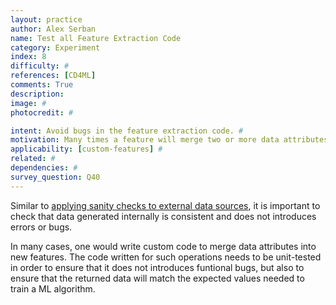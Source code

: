 ```yaml
---
layout: practice
author: Alex Serban
name: Test all Feature Extraction Code
category: Experiment
index: 8
difficulty: #
references: [CD4ML]
comments: True
description:
image: #
photocredit: #

intent: Avoid bugs in the feature extraction code. #
motivation: Many times a feature will merge two or more data attributes or use custom data transformations. Testing this custom feature extraction code ensures no errors or bugs are introduced in this process. #
applicability: [custom-features] #
related: #
dependencies: #
survey_question: Q40
---
```


Similar to <a href="/blog/2020/sanity_checks/" target="blank">applying sanity checks to external data sources</a>, it is important to check that data generated internally is consistent and does not introduces errors or bugs.


In many cases, one would write custom code to merge data attributes into new features.
The code written for such operations needs to be unit-tested in order to ensure that it does not introduces funtional bugs, but also to ensure that the returned data will match the expected values needed to train a ML algorithm.
